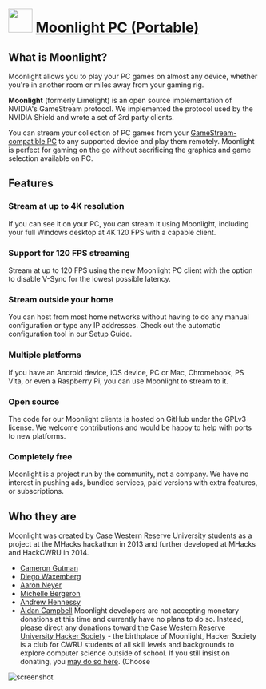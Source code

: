 ﻿# <img src="https://cdn.jsdelivr.net/gh/chtof/chocolatey-packages/automatic/moonlight-qt.portable/moonlight-qt.portable.png" width="48" height="48"/> [Moonlight PC (Portable)](https://chocolatey.org/packages/moonlight-qt.portable)

## What is Moonlight?
Moonlight allows you to play your PC games on almost any device, whether you're in another room or miles away from your gaming rig.

**Moonlight** (formerly Limelight) is an open source implementation of NVIDIA's GameStream protocol. We implemented the protocol used by the NVIDIA Shield and wrote a set of 3rd party clients.

You can stream your collection of PC games from your [GameStream-compatible PC](https://www.nvidia.com/en-us/shield/games/gamestream) to any supported device and play them remotely. Moonlight is perfect for gaming on the go without sacrificing the graphics and game selection available on PC.

## Features
### Stream at up to 4K resolution
If you can see it on your PC, you can stream it using Moonlight, including your full Windows desktop at 4K 120 FPS with a capable client.

### Support for 120 FPS streaming
Stream at up to 120 FPS using the new Moonlight PC client with the option to disable V-Sync for the lowest possible latency.

### Stream outside your home
You can host from most home networks without having to do any manual configuration or type any IP addresses. Check out the automatic configuration tool in our Setup Guide.

### Multiple platforms
If you have an Android device, iOS device, PC or Mac, Chromebook, PS Vita, or even a Raspberry Pi, you can use Moonlight to stream to it.

### Open source
The code for our Moonlight clients is hosted on GitHub under the GPLv3 license. We welcome contributions and would be happy to help with ports to new platforms.

### Completely free
Moonlight is a project run by the community, not a company. We have no interest in pushing ads, bundled services, paid versions with extra features, or subscriptions.

## Who they are
Moonlight was created by Case Western Reserve University students as a project at the MHacks hackathon in 2013 and further developed at MHacks and HackCWRU in 2014. 
- [Cameron Gutman](https://github.com/cgutman)
- [Diego Waxemberg](https://github.com/dwaxemberg)
- [Aaron Neyer](https://github.com/aaronneyer)
- [Michelle Bergeron](https://github.com/mrb113)
- [Andrew Hennessy](https://github.com/yetanothername)
- [Aidan Campbell](https://github.com/raidancampbell)
Moonlight developers are not accepting monetary donations at this time and currently have no plans to do so. Instead, please direct any donations toward the [Case Western Reserve University Hacker Society](http://hacsoc.org) - the birthplace of Moonlight, Hacker Society is a club for CWRU students of all skill levels and backgrounds to explore computer science outside of school. If you still insist on donating, you [may do so here](https://securelb.imodules.com/s/1526/index.aspx?sid=1526&gid=1&pgid=381). (Choose

![screenshot](https://cdn.jsdelivr.net/gh/chtof/chocolatey-packages/automatic/moonlight-qt.portable/screenshot.png)